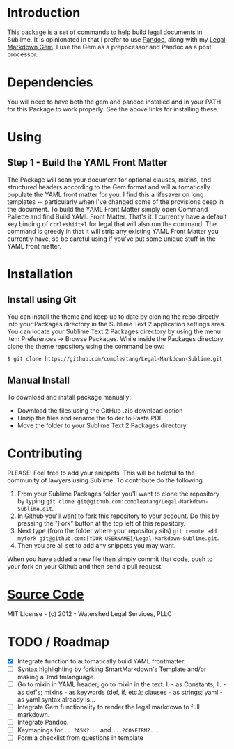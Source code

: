 # Introduction

This package is a set of commands to help build legal documents in Sublime. It is opinionated in that I prefer to use [Pandoc](http://johnmacfarlane.net/pandoc/), along with my [Legal Markdown Gem](https://github.com/compleatang/legal-markdown). I use the Gem as a prepocessor and Pandoc as a post processor.

# Dependencies

You will need to have both the gem and pandoc installed and in your PATH for this Package to work properly. See the above links for installing these.

# Using

## Step 1 - Build the YAML Front Matter

The Package will scan your document for optional clauses, mixins, and structured headers according to the Gem format and will automatically populate the YAML front matter for you. I find this a lifesaver on long templates -- particularly when I've changed some of the provisions deep in the document. To build the YAML Front Matter simply open Command Pallette and find Build YAML Front Matter. That's it. I currently have a default key binding of `ctrl+shift+l` for legal that will also run the command. The command is greedy in that it will strip any existing YAML Front Matter you currently have, so be careful using if you've put some unique stuff in the YAML front matter.

# Installation

<!-- ## Install using Sublime Package Control

If you are using Will Bond's excellent Sublime Package Control, you can easily install Paste PDF via the Package Control: Install Package menu item. The Paste PDF package is listed there. See "Package Control" http://wbond.net/sublime_packages/package_control -->

## Install using Git

You can install the theme and keep up to date by cloning the repo directly into your Packages directory in the Sublime Text 2 application settings area. You can locate your Sublime Text 2 Packages directory by using the menu item Preferences -> Browse Packages. While inside the Packages directory, clone the theme repository using the command below:

```
$ git clone https://github.com/compleatang/Legal-Markdown-Sublime.git
```

## Manual Install

To download and install package manually:

* Download the files using the GitHub .zip download option
* Unzip the files and rename the folder to Paste PDF
* Move the folder to your Sublime Text 2 Packages directory

# Contributing

PLEASE! Feel free to add your snippets. This will be helpful to the community of lawyers using Sublime. To contribute do the following.

1. From your Sublime Packages folder you'll want to clone the repository by typing `git clone git@github.com:compleatang/Legal-Markdown-Sublime.git`.
2. In Github you'll want to fork this repository to your account. Do this by pressing the "Fork" button at the top left of this repository.
3. Next type (from the folder where your repository sits) `git remote add myfork git@github.com:[YOUR USERNAME]/Legal-Markdown-Sublime.git`.
4. Then you are all set to add any snippets you may want.

When you have added a new file then simply commit that code, push to your fork on your Github and then send a pull request.

# [Source Code](https://github.com/compleatang/Legal-Markdown-Sublime)

MIT License - (c) 2012 - Watershed Legal Services, PLLC

# TODO / Roadmap

- [X] Integrate function to automatically build YAML frontmatter.
- [ ] Syntax highlighting by forking SmartMarkdown's Template and/or making a .lmd tmlanguage.
- [ ] Go to mixin in YAML header; go to mixin in the text. l. - as Constants; ll. - as def's; mixins - as keywords (def, if, etc.); clauses - as strings; yaml - as yaml syntax already is...
- [ ] Integrate Gem functionality to render the legal markdown to full markdown.
- [ ] Integrate Pandoc.
- [ ] Keymapings for `...?ASK?...` and `...?CONFIRM?...`
- [ ] Form a checklist from questions in template
